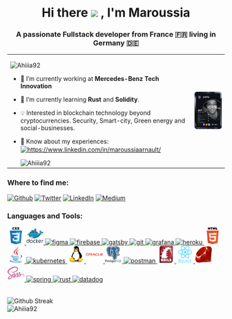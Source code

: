 <h1 align="center">Hi there <img src="https://media.giphy.com/media/hvRJCLFzcasrR4ia7z/giphy.gif" width="30px"/>
, I'm Maroussia</h1>
<h3 align="center">A passionate Fullstack developer from France 🇫🇷 living in Germany 🇩🇪 </h3>

<table border="0">
  <tr>
    <td>
  <p align="left"> <img src="https://komarev.com/ghpvc/?username=Ahiiia92&label=Profile%20views&color=0e75b6&style=flat" alt="Ahiiia92" /> </p>

  - 🔭 I’m currently working at **Mercedes-Benz Tech Innovation**

  - 🌱 I’m currently learning **Rust** and **Solidity**.
  
  - 💡 Interested in blockchain technology beyond cryptocurrencies. Security, Smart-city, Green energy and social-businesses.

  - 📄 Know about my experiences: <a href="https://linkedin.com/in/maroussiaarnault/" target="blank"><img align="center" src="https://raw.githubusercontent.com/rahuldkjain/github-profile-readme-generator/master/src/images/icons/Social/linked-in-alt.svg" alt="https://www.linkedin.com/in/maroussiaarnault/" height="20" width="30" /></a>
      
      <p><img align="left" src="https://github-readme-stats.vercel.app/api/top-langs?username=Ahiiia92&hide_border=true&theme=ayu-mirage&show_icons=true&locale=en&layout=compact" alt="Ahiiia92" /></p>
    </td>
    <td>
    <a href="https://app.daily.dev/DailyDevTips"><img src="https://github.com/Ahiiia92/Ahiiia92/blob/main/devcard.svg" width="400" alt="Maroussia Arnault's Dev Card"/></a>
    </td>
  </tr>
</table>

<h3 align="left">Where to find me:</h3>
<p align="left"><a href="https://github.com/Ahiiia92" target="_blank"><img alt="Github" src="https://img.shields.io/badge/GitHub-%2312100E.svg?&style=for-the-badge&logo=Github&logoColor=white" /></a> <a href="https://twitter.com/Marou_arnault" target="_blank"><img alt="Twitter" src="https://img.shields.io/badge/twitter-%231DA1F2.svg?&style=for-the-badge&logo=twitter&logoColor=white" /></a> <a href="https://www.linkedin.com/in/maroussiaarnault/" target="_blank"><img alt="LinkedIn" src="https://img.shields.io/badge/linkedin-%230077B5.svg?&style=for-the-badge&logo=linkedin&logoColor=white" /></a> <a href="https://medium.com/@Marou_arnault" target="_blank"><img alt="Medium" src="https://img.shields.io/badge/medium-%2312100E.svg?&style=for-the-badge&logo=medium&logoColor=white" /></a>
</p>

<h3 align="left">Languages and Tools:</h3>
<p align="left"> <a href="https://www.w3schools.com/css/" target="_blank" rel="noreferrer"> <img src="https://raw.githubusercontent.com/devicons/devicon/master/icons/css3/css3-original-wordmark.svg" alt="css3" width="40" height="40"/> </a> <a href="https://www.docker.com/" target="_blank" rel="noreferrer"> <img src="https://raw.githubusercontent.com/devicons/devicon/master/icons/docker/docker-original-wordmark.svg" alt="docker" width="40" height="40"/> </a> <a href="https://www.figma.com/" target="_blank" rel="noreferrer"> <img src="https://www.vectorlogo.zone/logos/figma/figma-icon.svg" alt="figma" width="40" height="40"/> </a> <a href="https://firebase.google.com/" target="_blank" rel="noreferrer"> <img src="https://www.vectorlogo.zone/logos/firebase/firebase-icon.svg" alt="firebase" width="40" height="40"/> </a> <a href="https://www.gatsbyjs.com/" target="_blank" rel="noreferrer"> <img src="https://www.vectorlogo.zone/logos/gatsbyjs/gatsbyjs-icon.svg" alt="gatsby" width="40" height="40"/> </a> <a href="https://git-scm.com/" target="_blank" rel="noreferrer"> <img src="https://www.vectorlogo.zone/logos/git-scm/git-scm-icon.svg" alt="git" width="40" height="40"/> </a> <a href="https://grafana.com" target="_blank" rel="noreferrer"> <img src="https://www.vectorlogo.zone/logos/grafana/grafana-icon.svg" alt="grafana" width="40" height="40"/> </a> <a href="https://heroku.com" target="_blank" rel="noreferrer"> <img src="https://www.vectorlogo.zone/logos/heroku/heroku-icon.svg" alt="heroku" width="40" height="40"/> </a> <a href="https://www.w3.org/html/" target="_blank" rel="noreferrer"> <img src="https://raw.githubusercontent.com/devicons/devicon/master/icons/html5/html5-original-wordmark.svg" alt="html5" width="40" height="40"/> </a> <a href="https://www.java.com" target="_blank" rel="noreferrer"> <img src="https://raw.githubusercontent.com/devicons/devicon/master/icons/java/java-original.svg" alt="java" width="40" height="40"/> </a> <a href="https://kubernetes.io" target="_blank" rel="noreferrer"> <img src="https://www.vectorlogo.zone/logos/kubernetes/kubernetes-icon.svg" alt="kubernetes" width="40" height="40"/> </a> <a href="https://www.linux.org/" target="_blank" rel="noreferrer"> <img src="https://raw.githubusercontent.com/devicons/devicon/master/icons/linux/linux-original.svg" alt="linux" width="40" height="40"/> </a> <a href="https://www.oracle.com/" target="_blank" rel="noreferrer"> <img src="https://raw.githubusercontent.com/devicons/devicon/master/icons/oracle/oracle-original.svg" alt="oracle" width="40" height="40"/> </a> <a href="https://www.postgresql.org" target="_blank" rel="noreferrer"> <img src="https://raw.githubusercontent.com/devicons/devicon/master/icons/postgresql/postgresql-original-wordmark.svg" alt="postgresql" width="40" height="40"/> </a> <a href="https://postman.com" target="_blank" rel="noreferrer"> <img src="https://www.vectorlogo.zone/logos/getpostman/getpostman-icon.svg" alt="postman" width="40" height="40"/> </a> <a href="https://rubyonrails.org" target="_blank" rel="noreferrer"> <img src="https://raw.githubusercontent.com/devicons/devicon/master/icons/rails/rails-original-wordmark.svg" alt="rails" width="40" height="40"/> </a> <a href="https://reactjs.org/" target="_blank" rel="noreferrer"> <img src="https://raw.githubusercontent.com/devicons/devicon/master/icons/react/react-original-wordmark.svg" alt="react" width="40" height="40"/> </a> <a href="https://www.ruby-lang.org/en/" target="_blank" rel="noreferrer"> <img src="https://raw.githubusercontent.com/devicons/devicon/master/icons/ruby/ruby-original.svg" alt="ruby" width="40" height="40"/> </a> <a href="https://sass-lang.com" target="_blank" rel="noreferrer"> <img src="https://raw.githubusercontent.com/devicons/devicon/master/icons/sass/sass-original.svg" alt="sass" width="40" height="40"/> </a> <a href="https://spring.io/" target="_blank" rel="noreferrer"> <img src="https://www.vectorlogo.zone/logos/springio/springio-icon.svg" alt="spring" width="40" height="40"/> </a> <a href="https://www.rust-lang.org/" target="_blank" rel="noreferrer"> <img src="https://tse2.mm.bing.net/th?id=OIP.N0B0t3hnp1emtqJFMjXZhwHaHa&pid=Api" alt="rust" width="40" height="40"/> </a> <a href="https://www.datadoghq.com/" target="_blank" rel="noreferrer"> <img src="https://tse2.mm.bing.net/th?id=OIP.aZ9J7vYi_iYtU4ITWNlV7QHaHa&pid=Api" alt="datadog" width="40" height="40"/> </a>  </p>
</br>
<img align="center" src="https://github-readme-streak-stats.herokuapp.com?user=Ahiiia92&theme=ayu-mirage&hide_border=true&date_format=M%20j%5B%2C%20Y%5D" alt="Github Streak" />
</br>
<img align="center" src="https://github-readme-stats.vercel.app/api?username=Ahiiia92&show_icons=true&locale=en&hide_border=true&count_private=true&theme=ayu-mirage" alt="Ahiiia92" />
